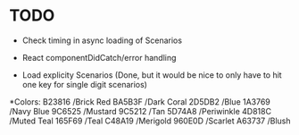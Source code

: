 TODO
====================

* Check timing in async loading of Scenarios
* React componentDidCatch/error handling


* Load explicity Scenarios (Done, but it would be nice to only have to hit one key for single digit scenarios)

*Colors:
B23816 /Brick Red
BA5B3F /Dark Coral
2D5DB2 /Blue
1A3769 /Navy Blue
9C6525 /Mustard
9C5212 /Tan
5D74A8 /Periwinkle
4D818C /Muted Teal
165F69 /Teal
C48A19 /Merigold
960E0D /Scarlet
A63737 /Blush